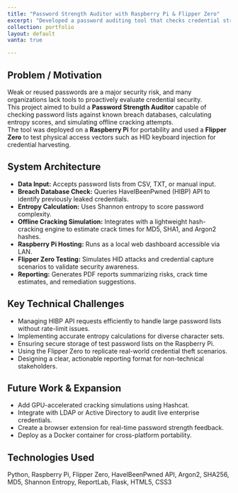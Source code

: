 ```yaml
---
title: "Password Strength Auditor with Raspberry Pi & Flipper Zero"
excerpt: "Developed a password auditing tool that checks credential strength against breach databases and performs offline cracking simulations."
collection: portfolio
layout: default
vanta: true

---
```


## Problem / Motivation

Weak or reused passwords are a major security risk, and many organizations lack tools to proactively evaluate credential security.  
This project aimed to build a **Password Strength Auditor** capable of checking password lists against known breach databases, calculating entropy scores, and simulating offline cracking attempts.  
The tool was deployed on a **Raspberry Pi** for portability and used a **Flipper Zero** to test physical access vectors such as HID keyboard injection for credential harvesting.

## System Architecture

- **Data Input:** Accepts password lists from CSV, TXT, or manual input.
- **Breach Database Check:** Queries HaveIBeenPwned (HIBP) API to identify previously leaked credentials.
- **Entropy Calculation:** Uses Shannon entropy to score password complexity.
- **Offline Cracking Simulation:** Integrates with a lightweight hash-cracking engine to estimate crack times for MD5, SHA1, and Argon2 hashes.
- **Raspberry Pi Hosting:** Runs as a local web dashboard accessible via LAN.
- **Flipper Zero Testing:** Simulates HID attacks and credential capture scenarios to validate security awareness.
- **Reporting:** Generates PDF reports summarizing risks, crack time estimates, and remediation suggestions.

## Key Technical Challenges

- Managing HIBP API requests efficiently to handle large password lists without rate-limit issues.
- Implementing accurate entropy calculations for diverse character sets.
- Ensuring secure storage of test password lists on the Raspberry Pi.
- Using the Flipper Zero to replicate real-world credential theft scenarios.
- Designing a clear, actionable reporting format for non-technical stakeholders.

## Future Work & Expansion

- Add GPU-accelerated cracking simulations using Hashcat.
- Integrate with LDAP or Active Directory to audit live enterprise credentials.
- Create a browser extension for real-time password strength feedback.
- Deploy as a Docker container for cross-platform portability.

## Technologies Used

Python, Raspberry Pi, Flipper Zero, HaveIBeenPwned API, Argon2, SHA256, MD5, Shannon Entropy, ReportLab, Flask, HTML5, CSS3
